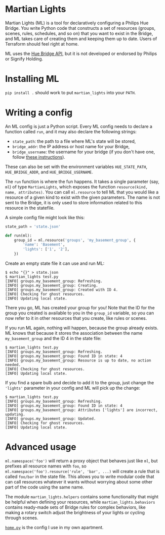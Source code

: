# Martian Lights

Martian Lights (ML) is a tool for declaratively configuring a Philips Hue Bridge. You write Python code that constructs a set of resources (groups, scenes, rules, schedules, and so on) that you want to exist in the Bridge, and ML takes care of creating them and keeping them up to date. Users of Terraform should feel right at home.

ML uses the [Hue Bridge API](https://developers.meethue.com/), but it is not developed or endorsed by Philips or Signify Holding.

# Installing ML

`pip install .` should work to put `martian_lights` into your `PATH`.

# Writing a config

An ML config is just a Python script. Every ML config needs to declare a function called `run`, and it may also declare the following strings:

- `state_path`: the path to a file where ML's state will be stored,
- `bridge_addr`: the IP address or host name for your Bridge,
- `bridge_username`: the username for your bridge (if you don't have one, follow [these instructions](https://developers.meethue.com/develop/get-started-2/)).

These can also be set with the environment variables `HUE_STATE_PATH`, `HUE_BRIDGE_ADDR`, and `HUE_BRIDGE_USERNAME`.

The `run` function is where the fun happens. It takes a single parameter (say, `ml`) of type `MartianLights`, which exposes the function `resource(kind, name, attributes)`. You can call `ml.resource` to tell ML that you would like a resource of a given kind to exist with the given parameters. The name is not sent to the Bridge, it is only used to store information related to this resource in the statefile.

A simple config file might look like this:

```python
state_path = 'state.json'

def run(ml):
	group_id = ml.resource('groups', 'my_basement_group', {
		'name': 'Basement',
		'lights': ['1', '2'],
	})
```

Create an empty state file it can use and run ML:

```
$ echo "{}" > state.json
$ martian_lights test.py
[INFO] groups.my_basement_group: Refreshing.
[INFO] groups.my_basement_group: Creating.
[INFO] groups.my_basement_group: Created with ID 4.
[INFO] Checking for ghost resources.
[INFO] Updating local state.
```

There you go, ML has created your group for you! Note that the ID for the group you created is available to you in the `group_id` variable, so you can now refer to it in other resources that you create, like rules or scenes.

If you run ML again, nothing will happen, because the group already exists. ML knows that because it stores the association between the name `my_basement_group` and the ID 4 in the state file:

```
$ martian_lights test.py
[INFO] groups.my_basement_group: Refreshing.
[INFO] groups.my_basement_group: Found ID in state: 4
[INFO] groups.my_basement_group: Resource is up to date, no action needed.
[INFO] Checking for ghost resources.
[INFO] Updating local state.
```

If you find a spare bulb and decide to add it to the group, just change the `'lights'` parameter in your config and ML will pick up the change:

```
$ martian_lights test.py
[INFO] groups.my_basement_group: Refreshing.
[INFO] groups.my_basement_group: Found ID in state: 4
[INFO] groups.my_basement_group: Attributes ['lights'] are incorrect, updating.
[INFO] groups.my_basement_group: Updated.
[INFO] Checking for ghost resources.
[INFO] Updating local state.
```

# Advanced usage

`ml.namespace('foo')` will return a proxy object that behaves just like `ml`, but prefixes all resource names with `foo`, so `ml.namespace('foo').resource('rule', 'bar', ...)` will create a rule that is called `foo/bar` in the state file. This allows you to write modular code that can call resources whatever it wants without worrying about some other part of the code using the same name.

The module `martian_lights.helpers` contains some functionality that might be helpful when defining your resources, while `martian_lights.behaviors` contains ready-made sets of Bridge rules for complex behaviors, like making a rotary switch adjust the brightness of your lights or cycling through scenes.

[`home.py`](./home.py) is the config I use in my own apartment.
